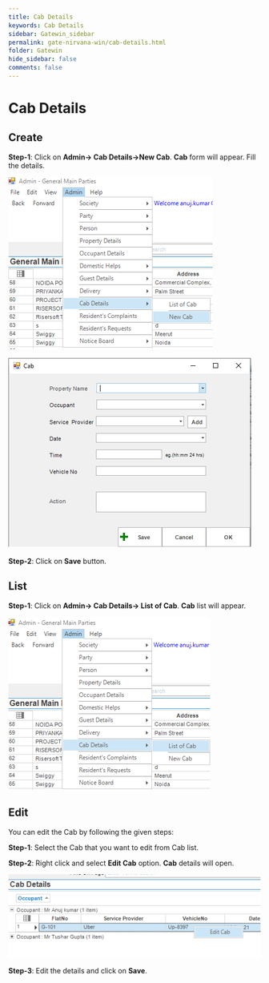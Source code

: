 ```yaml
---
title: Cab Details
keywords: Cab Details
sidebar: Gatewin_sidebar
permalink: gate-nirvana-win/cab-details.html
folder: Gatewin
hide_sidebar: false
comments: false
---
```


# Cab Details

## Create

**Step-1**: Click on **Admin-> Cab Details->New Cab**. **Cab** form will appear. Fill the details.

![](/images/Cab-SelectMenuwin.png)

![](/images/Cab-NewCabwin.png)

**Step-2**: Click on **Save** button.


## List


**Step-1**: Click on **Admin-> Cab Details-> List of Cab**. **Cab** list will appear.

![](/images/Cab-ListofCabwin.png)


## Edit


You can edit the Cab by following the given steps:

**Step-1**: Select the Cab that you want to edit from Cab list.

**Step-2**: Right click and select **Edit Cab** option. **Cab** details will open.
                                

![](/images/ListofCab-SelectMenuwin.png)


**Step-3**: Edit the details and click on **Save**.
